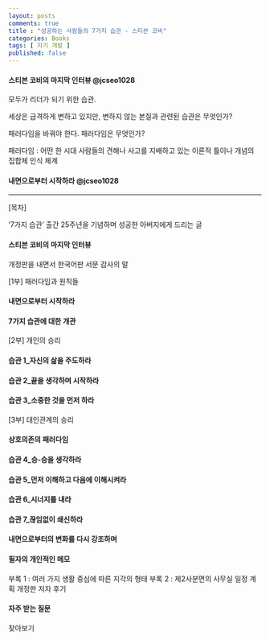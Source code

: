 ```yaml
---
layout: posts
comments: true
title : "성공하는 사람들의 7가지 습관 - 스티븐 코비"
categories: Books
tags: [ 자기 개발 ]
published: false
---
```


#### 스티븐 코비의 마지막 인터뷰 @jcseo1028

모두가 리더가 되기 위한 습관.

세상은 급격하게 변하고 있지만, 변하지 않는 본질과 관련된 습관은 무엇인가?

패러다임을 바꿔야 한다. 패러다임은 무엇인가?

패러다임
 : 어떤 한 시대 사람들의 견해나 사고를 지배하고 있는 이론적 틀이나 개념의 집합체
   인식 체계

#### 내면으로부터 시작하라 @jcseo1028

---

[목차]

‘7가지 습관’ 출간 25주년을 기념하며
성공한 아버지에게 드리는 글

#### 스티븐 코비의 마지막 인터뷰

개정판을 내면서
한국어판 서문
감사의 말

[1부] 패러다임과 원칙들

#### 내면으로부터 시작하라

#### 7가지 습관에 대한 개관

[2부] 개인의 승리

#### 습관 1_자신의 삶을 주도하라

#### 습관 2_끝을 생각하며 시작하라

#### 습관 3_소중한 것을 먼저 하라

[3부] 대인관계의 승리

#### 상호의존의 패러다임

#### 습관 4_승-승을 생각하라

#### 습관 5_먼저 이해하고 다음에 이해시켜라

#### 습관 6_시너지를 내라

#### 습관 7_끊임없이 쇄신하라

#### 내면으로부터의 변화를 다시 강조하며

#### 필자의 개인적인 메모

부록 1 : 여러 가지 생활 중심에 따른 지각의 형태
부록 2 : 제2사분면의 사무실 일정 계획
개정판 저자 후기

#### 자주 받는 질문

찾아보기
